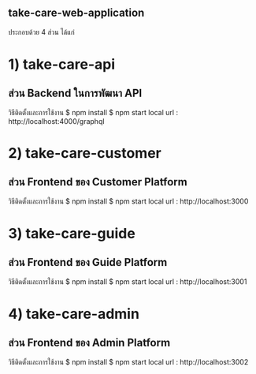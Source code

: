 ## take-care-web-application
ประกอบด้วย 4 ส่วน ได้แก่
# 1) take-care-api
## ส่วน Backend ในการพัฒนา API
วิธีติดตั้งและการใช้งาน
$ npm install
$ npm start
local url : http://localhost:4000/graphql
# 2) take-care-customer
## ส่วน Frontend ของ Customer Platform
วิธีติดตั้งและการใช้งาน
$ npm install
$ npm start
local url : http://localhost:3000
# 3) take-care-guide
## ส่วน Frontend ของ Guide Platform
วิธีติดตั้งและการใช้งาน
$ npm install
$ npm start
local url : http://localhost:3001
# 4) take-care-admin
## ส่วน Frontend ของ Admin Platform
วิธีติดตั้งและการใช้งาน
$ npm install
$ npm start
local url : http://localhost:3002
